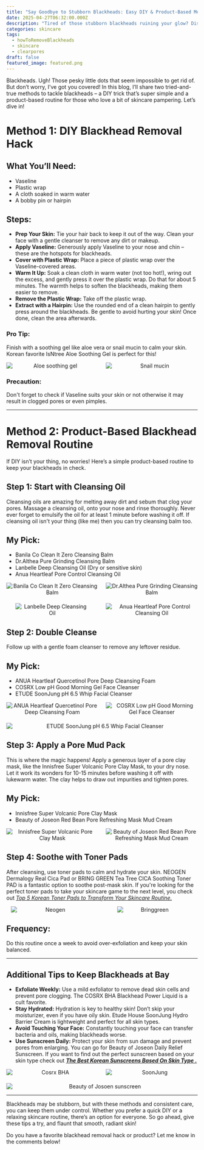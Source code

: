 ```yaml
---
title: "Say Goodbye to Stubborn Blackheads: Easy DIY & Product-Based Methods!"
date: 2025-04-27T06:32:00.000Z
description: "Tired of those stubborn blackheads ruining your glow? Discover two easy and effective methods to banish them for good! Be it a DIY Vaseline hack or a luxurious Korean skincare routine featuring cult-favorite products, we've got you covered. Say hello to smooth, blackhead-free skin with tips you'll actually enjoy using. Dive in and find your perfect solution!"
categories: skincare
tags:
  - howToRemoveBlackheads
  - skincare
  - clearpores
draft: false
featured_image: featured.png
---
```


Blackheads. Ugh! Those pesky little dots that seem impossible to get rid of. But don’t worry, I’ve got you covered! In this blog, I’ll share two tried-and-true methods to tackle blackheads – a DIY trick that’s super simple and a product-based routine for those who love a bit of skincare pampering. Let’s dive in!

# Method 1: DIY Blackhead Removal Hack

## What You’ll Need:

- Vaseline
- Plastic wrap
- A cloth soaked in warm water
- A bobby pin or hairpin

## Steps:

- **Prep Your Skin:** Tie your hair back to keep it out of the way. Clean your face with a gentle cleanser to remove any dirt or makeup.
- **Apply Vaseline:** Generously apply Vaseline to your nose and chin – these are the hotspots for blackheads.
- **Cover with Plastic Wrap:** Place a piece of plastic wrap over the Vaseline-covered areas.
- **Warm It Up:** Soak a clean cloth in warm water (not too hot!), wring out the excess, and gently press it over the plastic wrap. Do that for about 5 minutes. The warmth helps to soften the blackheads, making them easier to remove.
- **Remove the Plastic Wrap:** Take off the plastic wrap.
- **Extract with a Hairpin:** Use the rounded end of a clean hairpin to gently press around the blackheads. Be gentle to avoid hurting your skin! Once done, clean the area afterwards.

### Pro Tip:

Finish with a soothing gel like aloe vera or snail mucin to calm your skin. Korean favorite IsNtree Aloe Soothing Gel is perfect for this!
<div style="display: flex; flex-wrap: wrap; gap: 20px; justify-content: center;">

  <div style="flex: 1 1 200px; text-align: center;">
    <img src="https://m.media-amazon.com/images/I/51+HLt9FiZL._SL1080_.jpg" alt="Aloe soothing gel" style="max-width: 100%; height: auto; display: block; margin: 0 auto;" />
  </div>

  <div style="flex: 1 1 200px; text-align: center;">
    <img src="https://m.media-amazon.com/images/I/51SPDgDz5KL._SL1500_.jpg" alt="Snail mucin" style="max-width: 100%; height: auto; display: block; margin: 0 auto;" />
  </div>

</div>

### Precaution:

Don't forget to check if Vaseline suits your skin or not otherwise it may result in clogged pores or even pimples.

---

# Method 2: Product-Based Blackhead Removal Routine

If DIY isn’t your thing, no worries! Here’s a simple product-based routine to keep your blackheads in check.

## Step 1: Start with Cleansing Oil

Cleansing oils are amazing for melting away dirt and sebum that clog your pores. Massage a cleansing oil, onto your nose and rinse thoroughly. Never ever forget to emulsify the oil for at least 1 minute before washing it off. If cleansing oil isn't your thing (like me) then you can try cleansing balm too.

## My Pick:

- Banila Co Clean It Zero Cleansing Balm
- Dr.Althea Pure Grinding Cleansing Balm
- Lanbelle Deep Cleansing Oil (Dry or sensitive skin)
- Anua Heartleaf Pore Control Cleansing Oil
<div style="display: flex; flex-wrap: wrap; gap: 20px; justify-content: center;">

  <div style="flex: 1 1 200px; text-align: center;">
    <img src="https://m.media-amazon.com/images/I/41mmOkK1YVL._SL1000_.jpg" alt="Banila Co Clean It Zero Cleansing Balm" style="max-width: 100%; height: auto; display: block; margin: 0 auto;" />
  </div>

  <div style="flex: 1 1 200px; text-align: center;">
    <img src="https://m.media-amazon.com/images/I/513JO93Y3lL._SL1080_.jpg" alt="Dr.Althea Pure Grinding Cleansing Balm" style="max-width: 100%; height: auto; display: block; margin: 0 auto;" />
  </div>

   <div style="flex: 1 1 200px; text-align: center;">
    <img src="https://m.media-amazon.com/images/I/61uar0fWQKL._SL1500_.jpg" alt="Lanbelle Deep Cleansing Oil" style="max-width: 80%; height: auto; display: block; margin: 0 auto;" />
  </div>

  <div style="flex: 1 1 200px; text-align: center;">
    <img src="https://m.media-amazon.com/images/I/41YTYhEzG1L._SL1000_.jpg" alt="Anua Heartleaf Pore Control Cleansing Oil" style="max-width: 100%; height: auto; display: block; margin: 0 auto;" />
  </div>

</div>

## Step 2: Double Cleanse

Follow up with a gentle foam cleanser to remove any leftover residue.

## My Pick:

- ANUA Heartleaf Quercetinol Pore Deep Cleansing Foam
- COSRX Low pH Good Morning Gel Face Cleanser
- ETUDE SoonJung pH 6.5 Whip Facial Cleanser
<div style="display: flex; flex-wrap: wrap; gap: 20px; justify-content: center;">

  <div style="flex: 1 1 200px; text-align: center;">
    <img src="https://m.media-amazon.com/images/I/51Kpw2r-pIL._SL1000_.jpg" alt="ANUA Heartleaf Quercetinol Pore Deep Cleansing Foam" style="max-width: 100%; height: auto; display: block; margin: 0 auto;" />
  </div>

  <div style="flex: 1 1 200px; text-align: center;">
    <img src="https://m.media-amazon.com/images/I/61UcS1QVdFS._SL1500_.jpg" alt="COSRX Low pH Good Morning Gel Face Cleanser" style="max-width: 100%; height: auto; display: block; margin: 0 auto;" />
  </div>

   <div style="flex: 1 1 200px; text-align: center;">
    <img src="https://m.media-amazon.com/images/I/41EPhJgSopL._SL1000_.jpg" alt="ETUDE SoonJung pH 6.5 Whip Facial Cleanser" style="max-width: 100%; height: auto; display: block; margin: 0 auto;" />
  </div>

</div>


## Step 3: Apply a Pore Mud Pack

This is where the magic happens! Apply a generous layer of a pore clay mask, like the Innisfree Super Volcanic Pore Clay Mask, to your dry nose. Let it work its wonders for 10-15 minutes before washing it off with lukewarm water. The clay helps to draw out impurities and tighten pores.

## My Pick:

- Innisfree Super Volcanic Pore Clay Mask
- Beauty of Joseon Red Bean Pore Refreshing Mask Mud Cream
<div style="display: flex; flex-wrap: wrap; gap: 20px; justify-content: center;">

  <div style="flex: 1 1 200px; text-align: center;">
    <img src="https://m.media-amazon.com/images/I/71OAKiRewkL._SL1500_.jpg" alt="Innisfree Super Volcanic Pore Clay Mask" style="max-width: 100%; height: auto; display: block; margin: 0 auto;" />
  </div>

  <div style="flex: 1 1 200px; text-align: center;">
    <img src="https://m.media-amazon.com/images/I/8103nN4hZLL._SL1500_.jpg" alt="Beauty of Joseon Red Bean Pore Refreshing Mask Mud Cream" style="max-width: 100%; height: auto; display: block; margin: 0 auto;" />
  </div>

</div>


## Step 4: Soothe with Toner Pads

After cleansing, use toner pads to calm and hydrate your skin. NEOGEN Dermalogy Real Cica Pad or BRING GREEN Tea Tree CICA Soothing Toner PAD is a fantastic option to soothe post-mask skin. If you're looking for the perfect toner pads to take your skincare game to the next level, you check out [*Top 5 Korean Toner Pads to Transform Your Skincare Routine.*](https://petallifestyle.pages.dev/posts/the-best-korean-sunscreens-based-on-skin-type/)
<div style="display: flex; flex-wrap: wrap; gap: 20px; justify-content: center;">

  <div style="flex: 1 1 200px; text-align: center;">
    <img src="https://m.media-amazon.com/images/I/61JyY3s19AL._SL1000_.jpg" alt="Neogen" style="max-width: 90%; height: auto; display: block; margin: 0 auto;" />
  </div>

  <div style="flex: 1 1 200px; text-align: center;">
    <img src="https://m.media-amazon.com/images/I/61hthsj1MZL._AC_SL1500_.jpg" alt="Bringgreen" style="max-width: 75%; height: auto; display: block; margin: 0 auto;" />
  </div>

</div>


## Frequency:

Do this routine once a week to avoid over-exfoliation and keep your skin balanced.

---

## Additional Tips to Keep Blackheads at Bay

- **Exfoliate Weekly:** Use a mild exfoliator to remove dead skin cells and prevent pore clogging. The COSRX BHA Blackhead Power Liquid is a cult favorite.
- **Stay Hydrated:** Hydration is key to healthy skin! Don’t skip your moisturizer, even if you have oily skin. Etude House SoonJung Hydro Barrier Cream is lightweight and perfect for all skin types.
- **Avoid Touching Your Face:** Constantly touching your face can transfer bacteria and oils, making blackheads worse.
- **Use Sunscreen Daily:** Protect your skin from sun damage and prevent pores from enlarging. You can go for Beauty of Joseon Daily Relief Sunscreen. If you want to find out the perfect sunscreen based on your skin type check out **[*The Best Korean Sunscreens Based On Skin Type .*](https://www.notion.so/The-Best-Korean-Sunscreens-Based-On-Skin-Type-2030dff09b948011935fcb5c4a537157?pvs=21)**
<div style="display: flex; flex-wrap: wrap; gap: 20px; justify-content: center;">

  <div style="flex: 1 1 200px; text-align: center;">
    <img src="https://m.media-amazon.com/images/I/61YxQHrEIcL._SL1500_.jpg" alt="Cosrx BHA" style="max-width: 100%; height: auto; display: block; margin: 0 auto;" />
  </div>

  <div style="flex: 1 1 200px; text-align: center;">
    <img src="https://m.media-amazon.com/images/I/51P82rfvMeL._SL1000_.jpg" alt="SoonJung" style="max-width: 100%; height: auto; display: block; margin: 0 auto;" />
  </div>
  <div style="flex: 1 1 200px; text-align: center;">
    <img src="https://m.media-amazon.com/images/I/61-OzCeI4mL._SL1500_.jpg" alt="Beauty of Josoen sunscreen" style="max-width: 100%; height: auto; display: block; margin: 0 auto;" />
  </div>


</div>

---

Blackheads may be stubborn, but with these methods and consistent care, you can keep them under control. Whether you prefer a quick DIY or a relaxing skincare routine, there’s an option for everyone. So go ahead, give these tips a try, and flaunt that smooth, radiant skin! 

Do you have a favorite blackhead removal hack or product? Let me know in the comments below!